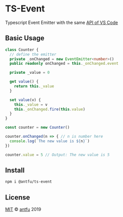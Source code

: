 <h1>TS-Event</h1>

Typescript Event Emitter with the same [API of VS Code](https://code.visualstudio.com/api/references/vscode-api#EventEmitter%3CT%3E)

## Basic Usage

```ts
class Counter {
  // define the emitter
  private _onChanged = new EventEmitter<number>()
  public readonly onChanged = this._onChanged.event

  private _value = 0

  get value() {
    return this._value
  }

  set value(v) {
    this._value = v
    this._onChanged.fire(this.value)
  }
}

const counter = new Counter()

counter.onChanged(n => { // n is number here
  console.log(`The new value is ${n}`)
})

counter.value = 5 // Output: The new value is 5
```

## Install

```bash
npm i @antfu/ts-event
```

## License

[MIT](./LICENSE) © [antfu](https://github.com/antfu) 2019
